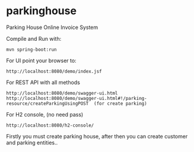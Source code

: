# parkinghouse
Parking House Online Invoice System

Compile and Run with:

    mvn spring-boot:run

For UI point your browser to:

    http://localhost:8080/demo/index.jsf
     
For REST API with all methods

    http://localhost:8080/demo/swagger-ui.html
    http://localhost:8080/demo/swagger-ui.html#!/parking-resource/createParkingUsingPOST  (for create parking)
    
For H2 console, (no need pass)

    http://localhost:8080/h2-console/
    
    
Firstly you must create parking house, after then you can create customer and parking entities..

